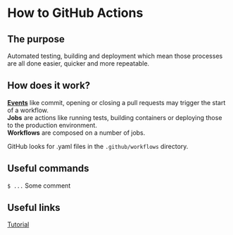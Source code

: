 # How to GitHub Actions

## The purpose
Automated testing, building and deployment which mean those processes are all done easier, quicker and more repeatable.

## How does it work?
[**Events**](https://help.github.com/en/actions/reference/events-that-trigger-workflows) like commit, opening or closing a pull requests may trigger the start of a workflow.<br/>
**Jobs** are actions like running tests, building containers or deploying those to the production environment.<br/>
**Workflows** are composed on a number of jobs.<br/>


GitHub looks for .yaml files in the `.github/workflows` directory.


## Useful commands
`$ ...` Some comment<br/>

## Useful links
[Tutorial](https://github.com/padok-team/github-actions-tutorial)<br/>
